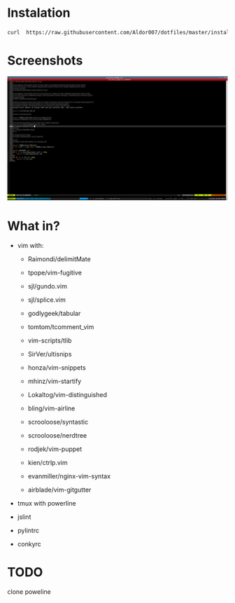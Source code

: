 # Instalation
```bash 
curl  https://raw.githubusercontent.com/Aldor007/dotfiles/master/install.sh | bash
```
# Screenshots

![Screen](https://raw.githubusercontent.com/Aldor007/dotfiles/master/screenshots/screen1.png "Screen1")

# What in?
* vim with:
 


    * Raimondi/delimitMate

    * tpope/vim-fugitive

    * sjl/gundo.vim

    * sjl/splice.vim

    * godlygeek/tabular

    * tomtom/tcomment_vim

    * vim-scripts/tlib

    * SirVer/ultisnips

    * honza/vim-snippets

    * mhinz/vim-startify

    * Lokaltog/vim-distinguished

    * bling/vim-airline

    * scrooloose/syntastic
    
    * scrooloose/nerdtree

    * rodjek/vim-puppet

    * kien/ctrlp.vim

    * evanmiller/nginx-vim-syntax

    * airblade/vim-gitgutter


* tmux with powerline
* jslint
* pylintrc 
* conkyrc

# TODO
clone poweline 


